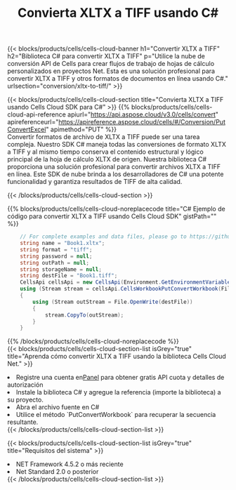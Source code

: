 ﻿---
title:  Convierta XLTX a TIFF usando C#
description:  Utilizar el SDK de la nube Aspose.Cells para C# para convertir un archivo de formato XLTX a un archivo de formato TIFF.
kwords: Excel, Convert XLTX to TIFF, REST, C#
howto: How to convert XLTX to TIFF using Aspose.Cells Cloud C# library.
---
{{< blocks/products/cells/cells-cloud-banner h1="Convertir XLTX a TIFF" h2="Biblioteca C# para convertir XLTX a TIFF" p="Utilice la nube de conversión API de Cells para crear flujos de trabajo de hojas de cálculo personalizados en proyectos Net. Esta es una solución profesional para convertir XLTX a TIFF y otros formatos de documentos en línea usando C#." urlsection="conversion/xltx-to-tiff/" >}}

{{< blocks/products/cells/cells-cloud-section title="Convierta XLTX a TIFF usando Cells Cloud SDK para C#" >}}
{{% blocks/products/cells/cells-cloud-api-reference apiurl="https://api.aspose.cloud/v3.0/cells/convert" apireferenceurl="https://apireference.aspose.cloud/cells/#/Conversion/PutConvertExcel" apimethod="PUT" %}}
<br/>
Convertir formatos de archivo de XLTX a TIFF puede ser una tarea compleja. Nuestro SDK C# maneja todas las conversiones de formato XLTX a TIFF y al mismo tiempo conserva el contenido estructural y lógico principal de la hoja de cálculo XLTX de origen. Nuestra biblioteca C# proporciona una solución profesional para convertir archivos XLTX a TIFF en línea. Este SDK de nube brinda a los desarrolladores de C# una potente funcionalidad y garantiza resultados de TIFF de alta calidad.

{{< /blocks/products/cells/cells-cloud-section >}}

{{% blocks/products/cells/cells-cloud-noreplacecode title="C# Ejemplo de código para convertir XLTX a TIFF usando Cells Cloud SDK" gistPath="" %}}
 
```cs
    // For complete examples and data files, please go to https://github.com/aspose-cells-cloud/aspose-cells-cloud-dotnet/
    string name = "Book1.xltx";
    string format = "tiff";
    string password = null;
    string outPath = null;
    string storageName = null;
    string destFile = "Book1.tiff";
    CellsApi cellsApi = new CellsApi(Environment.GetEnvironmentVariable("ProductClientId"), Environment.GetEnvironmentVariable("ProductClientSecret"));
    using (Stream stream = cellsApi.CellsWorkbookPutConvertWorkbook(File.OpenRead(name), format, password, outPath, storageName))
    {
        using (Stream outStream = File.OpenWrite(destFile))
        {
            stream.CopyTo(outStream);
        }
    }
```
 
{{% /blocks/products/cells/cells-cloud-noreplacecode %}}
<br/>
{{< blocks/products/cells/cells-cloud-section-list isGrey="true" title="Aprenda cómo convertir XLTX a TIFF usando la biblioteca Cells Cloud Net." >}}
<li> Registre una cuenta en<a href="https://dashboard.aspose.cloud/">Panel</a> para obtener gratis API cuota y detalles de autorización</li>
<li>Instale la biblioteca C# y agregue la referencia (importe la biblioteca) a su proyecto.</li>
<li>Abra el archivo fuente en C#</li>
<li>Utilice el método `PutConvertWorkbook` para recuperar la secuencia resultante.</li>
{{< /blocks/products/cells/cells-cloud-section-list >}}

{{< blocks/products/cells/cells-cloud-section-list isGrey="true" title="Requisitos del sistema" >}}
<li>NET Framework 4.5.2 o más reciente</li>
<li>Net Standard 2.0 o posterior</li>
{{< /blocks/products/cells/cells-cloud-section-list >}}
